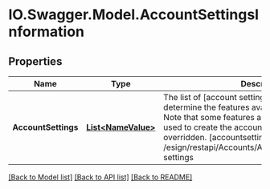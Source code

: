 # IO.Swagger.Model.AccountSettingsInformation
## Properties

Name | Type | Description | Notes
------------ | ------------- | ------------- | -------------
**AccountSettings** | [**List&lt;NameValue&gt;**](NameValue.md) | The list of [account settings][accountsettings] that determine the features available for the account. Note that some features are determined by the plan used to create the account and cannot be overridden.  [accountsettings]: /esign/restapi/Accounts/Accounts/create/#account-settings  | [optional] 

[[Back to Model list]](../README.md#documentation-for-models) [[Back to API list]](../README.md#documentation-for-api-endpoints) [[Back to README]](../README.md)

